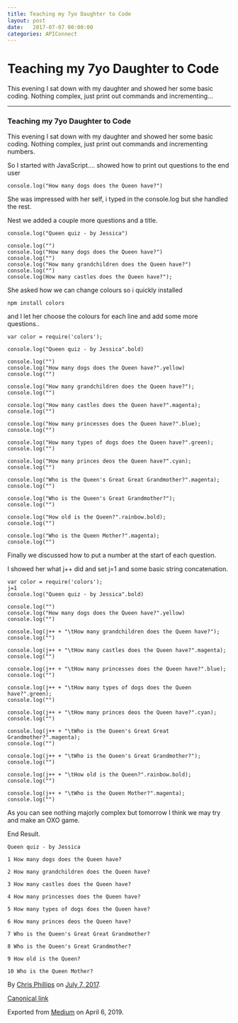 ```yaml
---
title: Teaching my 7yo Daughter to Code
layout: post
date:   2017-07-07 00:00:00
categories: APIConnect
---
```


Teaching my 7yo Daughter to Code
================================


This evening I sat down with my daughter and showed her some basic
coding. Nothing complex, just print out commands and incrementing...






------------------------------------------------------------------------




### Teaching my 7yo Daughter to Code

This evening I sat down with my daughter and showed her some basic
coding. Nothing complex, just print out commands and incrementing
numbers.

So I started with JavaScript.... showed how to print out questions to
the end user

```
console.log("How many dogs does the Queen have?")
```

She was impressed with her self, i typed in the console.log but she
handled the rest.

Nest we added a couple more questions and a title.

```
console.log("Queen quiz - by Jessica")
```

```
console.log("")
console.log("How many dogs does the Queen have?")
console.log("")
console.log("How many grandchildren does the Queen have?") console.log("")
console.log(How many castles does the Queen have?");
```

She asked how we can change colours so i quickly installed

```
npm install colors
```

and I let her choose the colours for each line and add some more
questions..

```
var color = require('colors');

console.log("Queen quiz - by Jessica".bold)
```

```
console.log("")
console.log("How many dogs does the Queen have?".yellow)
console.log("")
```

```
console.log("How many grandchildren does the Queen have?");
console.log("")
```

```
console.log("How many castles does the Queen have?".magenta);
console.log("")
```

```
console.log("How many princesses does the Queen have?".blue);
console.log("")
```

```
console.log("How many types of dogs does the Queen have?".green);
console.log("")
```

```
console.log("How many princes deos the Queen have?".cyan);
console.log("")
```

```
console.log("Who is the Queen's Great Great Grandmother?".magenta);
console.log("")
```

```
console.log("Who is the Queen's Great Grandmother?");
console.log("")
```

```
console.log("How old is the Queen?".rainbow.bold);
console.log("")
```

```
console.log("Who is the Queen Mother?".magenta);
console.log("")
```

Finally we discussed how to put a number at the start of each question.

I showed her what j++ did and set j=1 and some basic string
concatenation.

```
var color = require('colors');
j=1
console.log("Queen quiz - by Jessica".bold)
```

```
console.log("")
console.log("How many dogs does the Queen have?".yellow)
console.log("")
```

```
console.log(j++ + "\tHow many grandchildren does the Queen have?");
console.log("")
```

```
console.log(j++ + "\tHow many castles does the Queen have?".magenta);
console.log("")
```

```
console.log(j++ + "\tHow many princesses does the Queen have?".blue);
console.log("")
```

```
console.log(j++ + "\tHow many types of dogs does the Queen have?".green);
console.log("")
```

```
console.log(j++ + "\tHow many princes deos the Queen have?".cyan);
console.log("")
```

```
console.log(j++ + "\tWho is the Queen's Great Great Grandmother?".magenta);
console.log("")
```

```
console.log(j++ + "\tWho is the Queen's Great Grandmother?");
console.log("")
```

```
console.log(j++ + "\tHow old is the Queen?".rainbow.bold);
console.log("")
```

```
console.log(j++ + "\tWho is the Queen Mother?".magenta);
console.log("")
```

As you can see nothing majorly complex but tomorrow I think we may try
and make an OXO game.

End Result.

```
Queen quiz - by Jessica
```

```
1 How many dogs does the Queen have?
```

```
2 How many grandchildren does the Queen have?
```

```
3 How many castles does the Queen have?
```

```
4 How many princesses does the Queen have?
```

```
5 How many types of dogs does the Queen have?
```

```
6 How many princes deos the Queen have?
```

```
7 Who is the Queen's Great Great Grandmother?
```

```
8 Who is the Queen's Great Grandmother?
```

```
9 How old is the Queen?
```

```
10 Who is the Queen Mother?
```





By [Chris Phillips](https://medium.com/@cminion) on
[July 7, 2017](https://medium.com/p/981856347c14).

[Canonical
link](https://medium.com/@cminion/teaching-my-7yo-daughter-to-code-981856347c14)

Exported from [Medium](https://medium.com) on April 6, 2019.
